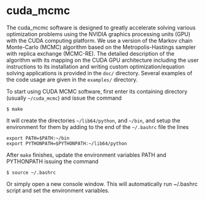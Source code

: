 # cuda_mcmc

The cuda_mcmc software is designed to greatly accelerate solving various optimization problems using the NVIDIA graphics processing units (GPU) with the CUDA computing platform. We use a version of the Markov chain Monte-Carlo (MCMC) algorithm based on the Metropolis-Hastings sampler with replica exchange (MCMC-RE). The detailed description of the algorithm with its mapping on the CUDA GPU architecture including the user instructions to its installation and writing custom optimization/equation solving applications is provided in the `doc/` directory. Several examples of the code usage are given in the `examples/` directory. 

To start using CUDA MCMC software, first enter its containing directory (usually `~/cuda_mcmc`) and issue the
command

    $ make

It will create the directories `~/lib64/python`, and `~/bin`,  and setup the
environment for them by adding to the end of the `~/.bashrc` file the lines

    export PATH=$PATH:~/bin
    export PYTHONPATH=$PYTHONPATH:~/lib64/python

After `make` finishes, update the environment variables PATH and PYTHONPATH issuing the command

    $ source ~/.bashrc

Or simply open a new console window. This will automatically run ~/.bashrc
script and set the environment variables.


